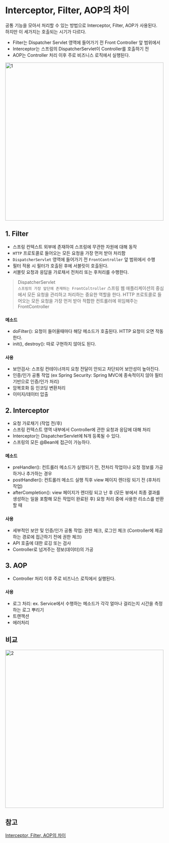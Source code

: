 # Interceptor, Filter, AOP의 차이
공통 기능을 모아서 처리할 수 있는 방법으로 Interceptor, Filter, AOP가 사용된다.  
하지만 이 세가지는 호출되는 시기가 다르다.  
- Filter는 Dispatcher Servlet 영역에 들어가기 전 Front Controller 앞 범위에서
- Interceptor는 스프링의 DispatcherServlet이 Controller를 호출하기 전
- AOP는 Controller 처리 이후 주로 비즈니스 로직에서 실행된다.

<img width="500" alt="1" src="https://github.com/fbgjung/study-notes/assets/104186871/f03a672a-4c01-421c-a4df-278d4f0d34f9">

## 1. Filter
- 스프링 컨텍스트 외부에 존재하여 스프링에 무관한 자원에 대해 동작
- `HTTP` 프로토콜로 들어오는 모든 요청을 가장 먼저 받아 처리함
- `DispatcherServlet` 영역에 들어가기 전 `FrontController` 앞 범위에서 수행
- 필터 적용 시 필터가 호출된 후에 서블릿이 호출된다.
- 서블릿 요청과 응답을 가로채서 전처리 또는 후처리를 수행한다. 

> DispatcherServlet  
> `스프링의 가장 앞단에 존재하는 FrontColtroller`
> 스프링 웹 애플리케이션의 중심에서 모든 요청을 관리하고 처리하는 중요한 역할을 한다.
> HTTP 프로토콜로 들어오는 모든 요청을 가장 먼저 받아 적합한 컨트롤러에 위임해주는 FrontController

### `메소드`
- doFilter(): 요청이 들어올때마다 해당 메소드가 호출된다. HTTP 요청이 오면 작동한다.
- init(), destroy(): 따로 구현하지 않아도 된다.

### `사용`
- 보안검사: 스프링 컨테이너까지 요청 전달이 안되고 차단되어 보안성이 높아진다.
- 인증/인가 공통 작업 (ex Spring Security: Spring MVC에 종속적이지 않아 필터 기반으로 인증/인가 처리)
- 암복호화 등 인코딩 변환처리
- 이미지/데이터 압출

## 2. Interceptor
- 요청 가로채기 (작업 전/후)
- 스프링 컨텍스트 영역 내부에서 Controller에 관한 요청과 응답에 대해 처리
- Interceptor는 DispatcherServlet에 N개 등록될 수 있다.
- 스프링의 모든 @Bean에 접근이 가능하다.

### `메소드`
- preHandler(): 컨트롤러 메소드가 실행되기 전, 전처리 작업이나 요청 정보를 가공하거나 추가하는 경우
- postHandler(): 컨트롤러 메소드 실행 직후 view 페이지 렌더링 되기 전 (후처리 작업)
- afterCompletion(): view 페이지가 렌더링 되고 난 후 (모든 뷰에서 최종 결과를 생성하는 일을 포함해 모든 작업이 완료된 후) 요청 처리 중에 사용한 리소스를 반환할 때

### `사용`
- 세부적인 보안 및 인증/인가 공통 작업: 권한 체크, 로그인 체크 (Controller에 제공하는 경로에 접근하기 전에 권한 체크)
- API 호출에 대한 로깅 또는 검사
- Controller로 넘겨주는 정보(데이터)의 가공

## 3. AOP
- Controller 처리 이후 주로 비즈니스 로직에서 실행된다.

### `사용`
- 로그 처리: ex. Service에서 수행하는 메소드가 각각 얼마나 걸리는지 시간을 측정하는 로그 뿌리기
- 트랜잭션
- 에러처리

## 비교
<img width="500" alt="2" src="https://github.com/fbgjung/study-notes/assets/104186871/eeb56710-5a5d-41af-9f66-b37d24f62496">


## 참고
[Interceptor, Filter, AOP의 차이](https://velog.io/@sweet_sumin/Interceptor-Filter-AOP%EC%9D%98-%EC%B0%A8%EC%9D%B4)